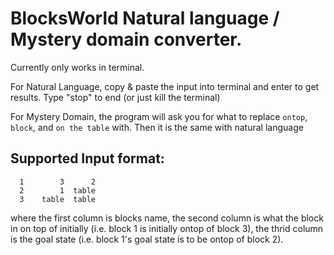 # BlocksWorld Natural language / Mystery domain converter.

Currently only works in terminal.

For Natural Language, copy & paste the input into terminal and enter to get results. Type "stop" to end (or just kill the terminal)

For Mystery Domain, the program will ask you for what to replace `ontop`, `block`, and `on the table` with. Then it is the same with natural language

## Supported Input format:

      1        3      2
      2        1  table
      3    table  table

where the first column is blocks name, the second column is what the block in on top of initially (i.e. block 1 is initially ontop of block 3), the thrid column is the goal state (i.e. block 1's goal state is to be ontop of block 2).